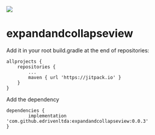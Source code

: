 [![](https://jitpack.io/v/edrivenltda/expandandcollapseview.svg)](https://jitpack.io/#edrivenltda/expandandcollapseview)
# expandandcollapseview

Add it in your root build.gradle at the end of repositories:

	allprojects {
		repositories {
			...
			maven { url 'https://jitpack.io' }
		}
	}


Add the dependency
  
	dependencies {
	        implementation 'com.github.edrivenltda:expandandcollapseview:0.0.3'
	}
